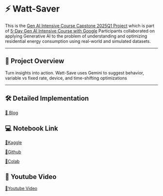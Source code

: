 
# ⚡ Watt-Saver

This is the [Gen AI Intensive Course Capstone 2025Q1 Project](https://www.kaggle.com/competitions/gen-ai-intensive-course-capstone-2025q1) which is part of [5-Day Gen AI Intensive Course with Google](https://rsvp.withgoogle.com/events/google-generative-ai-intensive_2025q1)
Participants collaborated on applying Generative AI to the problem of understanding and optimizing residential energy consumption using real-world and simulated datasets.

---

## 🧠 Project Overview

Turn insights into action. Watt-Save uses Gemini to suggest behavior, variable vs fixed rate, device, and time-shifting optimizations

---

## 🛠️ Detailed Implementation
[🔗 Blog](https://jimkw1kx.github.io/blog/2015/04/20/kaggle.html)

## 💻 Notebook Link

[🔗Kaggle](https://www.kaggle.com/code/jimkwikx/jim-watt-saver-personalized-energy)

[🔗Github](/Notebook/watt-saver-personalized-energy-jim.ipynb) 

[🔗Colab](https://colab.research.google.com/drive/1_r5exsc9STtdv8GOyd5xIvDEgD5Q04iW?usp=sharing)   

## 🎥 Youtube Video
[🔗Youtube Video](https://www.youtube.com/watch?v=xchAEGdZtQw)


